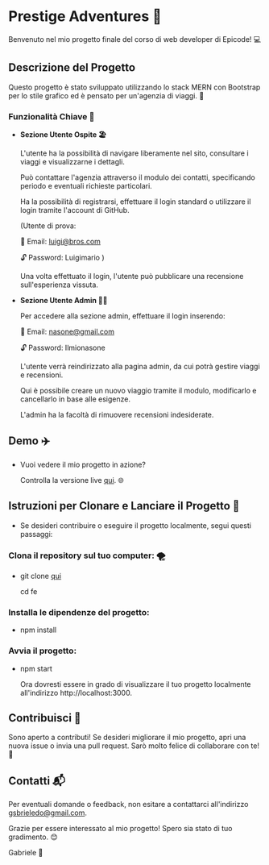 # Prestige Adventures 👑

Benvenuto nel mio progetto finale del corso di web developer di Epicode! 💻

## Descrizione del Progetto

Questo progetto è stato sviluppato utilizzando lo stack MERN con Bootstrap per lo stile grafico ed è pensato per un'agenzia di viaggi. 🚀

### Funzionalità Chiave 🔑

- **Sezione Utente Ospite 🏖️**

  L'utente ha la possibilità di navigare liberamente nel sito, consultare i viaggi e visualizzarne i dettagli.

  Può contattare l'agenzia attraverso il modulo dei contatti, specificando periodo e eventuali richieste particolari.

  Ha la possibilità di registrarsi, effettuare il login standard o utilizzare il login tramite l'account di GitHub.

  (Utente di prova:

  📧 Email: luigi@bros.com

  🔓 Password: Luigimario
  )

  Una volta effettuato il login, l'utente può pubblicare una recensione sull'esperienza vissuta.

- **Sezione Utente Admin 🧑‍💻**

  Per accedere alla sezione admin, effettuare il login inserendo:

  📧 Email: nasone@gmail.com

  🔓 Password: Ilmionasone

  L'utente verrà reindirizzato alla pagina admin, da cui potrà gestire viaggi e recensioni.

  Qui è possibile creare un nuovo viaggio tramite il modulo, modificarlo e cancellarlo in base alle esigenze.

  L'admin ha la facoltà di rimuovere recensioni indesiderate.

## Demo ✈️

- Vuoi vedere il mio progetto in azione?

  Controlla la versione live [qui](https://prestige-adventures.netlify.app). 🌐

## Istruzioni per Clonare e Lanciare il Progetto 🚀

- Se desideri contribuire o eseguire il progetto localmente, segui questi passaggi:

### Clona il repository sul tuo computer: 🌪️

- git clone [qui](https://github.com/stars/NasoAQ/lists/crown-prestigeadventures)

  cd fe

### Installa le dipendenze del progetto:

- npm install

### Avvia il progetto:

- npm start

  Ora dovresti essere in grado di visualizzare il tuo progetto localmente all'indirizzo http://localhost:3000.

## Contribuisci 🤝

Sono aperto a contributi! Se desideri migliorare il mio progetto, apri una nuova issue o invia una pull request. Sarò molto felice di collaborare con te! 👋

## Contatti 📬

Per eventuali domande o feedback, non esitare a contattarci all'indirizzo gsbrieledo@gmail.com.

Grazie per essere interessato al mio progetto! Spero sia stato di tuo gradimento. 😊

Gabriele 👃

##
